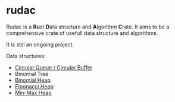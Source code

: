 # rudac

Rudac is a **Ru**st **D**ata structure and **A**lgorithm **C**rate.
It aims to be a comprehensive crate of usefull data structure and algorithms.

It is still an ongoing project.

Data structures:
* [Circular Queue / Circular Buffer](https://en.wikipedia.org/wiki/Circular_buffer)
* Binomial Tree
* [Binomial Heap](https://en.wikipedia.org/wiki/Binomial_heap)
* [Fibonacci Heap](https://en.wikipedia.org/wiki/Fibonacci_heap)
* [Min-Max Heap](https://en.wikipedia.org/wiki/Min-max_heap)